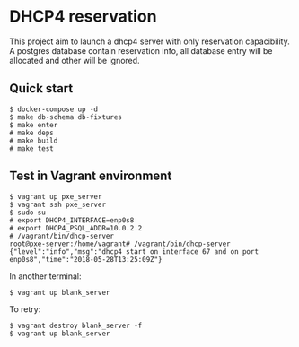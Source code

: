 # DHCP4 reservation

This project aim to launch a dhcp4 server with only reservation capacibility.
A postgres database contain reservation info, all database entry will
be allocated and other will be ignored.


## Quick start

```
$ docker-compose up -d
$ make db-schema db-fixtures
$ make enter
# make deps
# make build
# make test
```

## Test in Vagrant environment

```
$ vagrant up pxe_server
$ vagrant ssh pxe_server
$ sudo su
# export DHCP4_INTERFACE=enp0s8
# export DHCP4_PSQL_ADDR=10.0.2.2
# /vagrant/bin/dhcp-server
root@pxe-server:/home/vagrant# /vagrant/bin/dhcp-server
{"level":"info","msg":"dhcp4 start on interface 67 and on port enp0s8","time":"2018-05-28T13:25:09Z"}
```

In another terminal:

```
$ vagrant up blank_server
```

To retry:

```
$ vagrant destroy blank_server -f
$ vagrant up blank_server
```
